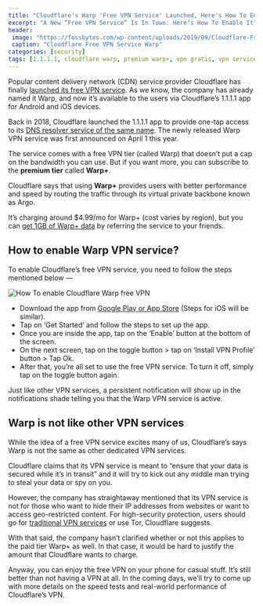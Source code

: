 ```yaml
---
title: "Cloudflare's Warp 'Free VPN Service' Launched, Here's How To Enable It"
excerpt: "A New “Free VPN Service” Is In Town: Here’s How To Enable It"
header:
 image: "https://fossbytes.com/wp-content/uploads/2019/09/Cloudflare-Free-VPN-Service-Warp.jpg"
 caption: "Cloudflare Free VPN Service Warp"
categories: [security]
tags: [1.1.1.1, cloudflare warp, premium warp+, vpn gratis, vpn service]
---
```

Popular content delivery network (CDN) service provider Cloudflare has finally [launched its free VPN service](https://blog.cloudflare.com/announcing-warp-plus/). As we know, the company has already named it Warp, and now it’s available to the users via Cloudflare’s 1.1.1.1 app for Android and iOS devices.

Back in 2018, Cloudflare launched the 1.1.1.1 app to provide one-tap access to its [DNS resolver service of the same name](https://mi.knoacc.org/change-dns-to-1.1.1.1-for-fastest-browsing). The newly released Warp VPN service was first announced on April 1 this year.

The service comes with a free VPN tier (called Warp) that doesn’t put a cap on the bandwidth you can use. But if you want more, you can subscribe to the **premium tier** called **Warp+**.

Cloudflare says that using **Warp+** provides users with better performance and speed by routing the traffic through its virtual private backbone known as Argo.

It’s charging around $4.99/mo for Warp+ (cost varies by region), but you can [get 1GB of Warp+ data](https://warp.plus/jszCB) by referring the service to your friends.

## How to enable Warp VPN service?

To enable Cloudflare’s free VPN service, you need to follow the steps mentioned below —

![How To enable Cloudflare Warp free VPN](https://fossbytes.com/wp-content/uploads/2019/09/How-To-enable-Cloudflare-Warp-free-VPN.jpg)

- Download the app from [Google Play or App Store](https://warp.plus/jszCB) (Steps for iOS will be similar).
- Tap on ‘Get Started’ and follow the steps to set up the app.
- Once you are inside the app, tap on the ‘Enable’ button at the bottom of the screen.
- On the next screen, tap on the toggle button > tap on ‘Install VPN Profile’ button > Tap Ok.
- After that, you’re all set to use the free VPN service. To turn it off, simply tap on the toggle button again.

Just like other VPN services, a persistent notification will show up in the notifications shade telling you that the Warp VPN service is active.

## Warp is not like other VPN services

While the idea of a free VPN service excites many of us, Cloudflare’s says Warp is not the same as other dedicated VPN services.

Cloudflare claims that its VPN service is meant to “ensure that your data is secured while it’s in transit” and it will try to kick out any middle man trying to steal your data or spy on you.

However, the company has straightaway mentioned that its VPN service is not for those who want to hide their IP addresses from websites or want to access geo-restricted content. For high-security protection, users should go for [traditional VPN services](https://mi.knoacc.org/krack-attack-breaks-wpa2-wifi-protocol) or use Tor, Cloudflare suggests.

With that said, the company hasn’t clarified whether or not this applies to the paid tier Warp+ as well. In that case, it would be hard to justify the amount that Cloudflare wants to charge.

Anyway, you can enjoy the free VPN on your phone for casual stuff. It’s still better than not having a VPN at all. In the coming days, we’ll try to come up with more details on the speed tests and real-world performance of Cloudflare’s VPN.
